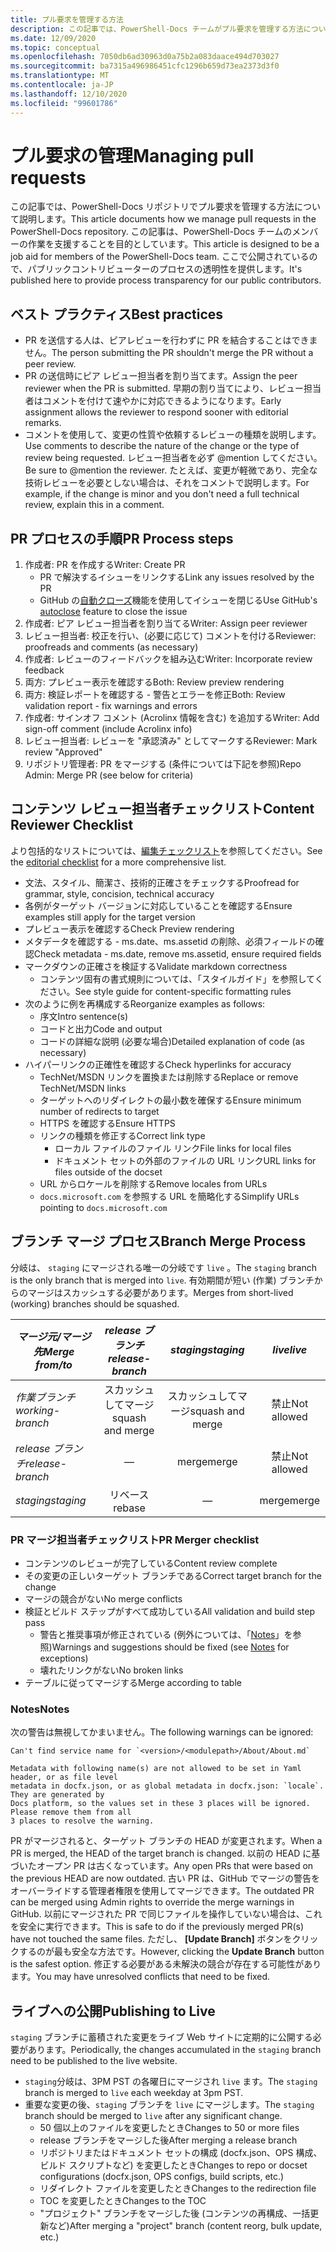 ```yaml
---
title: プル要求を管理する方法
description: この記事では、PowerShell-Docs チームがプル要求を管理する方法について説明します。
ms.date: 12/09/2020
ms.topic: conceptual
ms.openlocfilehash: 7050db6ad30963d0a75b2a083daace494d703027
ms.sourcegitcommit: ba7315a496986451cfc1296b659d73ea2373d3f0
ms.translationtype: MT
ms.contentlocale: ja-JP
ms.lasthandoff: 12/10/2020
ms.locfileid: "99601786"
---
```

# <a name="managing-pull-requests"></a><span data-ttu-id="e75bc-103">プル要求の管理</span><span class="sxs-lookup"><span data-stu-id="e75bc-103">Managing pull requests</span></span>

<span data-ttu-id="e75bc-104">この記事では、PowerShell-Docs リポジトリでプル要求を管理する方法について説明します。</span><span class="sxs-lookup"><span data-stu-id="e75bc-104">This article documents how we manage pull requests in the PowerShell-Docs repository.</span></span> <span data-ttu-id="e75bc-105">この記事は、PowerShell-Docs チームのメンバーの作業を支援することを目的としています。</span><span class="sxs-lookup"><span data-stu-id="e75bc-105">This article is designed to be a job aid for members of the PowerShell-Docs team.</span></span> <span data-ttu-id="e75bc-106">ここで公開されているので、パブリックコントリビューターのプロセスの透明性を提供します。</span><span class="sxs-lookup"><span data-stu-id="e75bc-106">It's published here to provide process transparency for our public contributors.</span></span>

## <a name="best-practices"></a><span data-ttu-id="e75bc-107">ベスト プラクティス</span><span class="sxs-lookup"><span data-stu-id="e75bc-107">Best practices</span></span>

- <span data-ttu-id="e75bc-108">PR を送信する人は、ピアレビューを行わずに PR を結合することはできません。</span><span class="sxs-lookup"><span data-stu-id="e75bc-108">The person submitting the PR shouldn't merge the PR without a peer review.</span></span>
- <span data-ttu-id="e75bc-109">PR の送信時にピア レビュー担当者を割り当てます。</span><span class="sxs-lookup"><span data-stu-id="e75bc-109">Assign the peer reviewer when the PR is submitted.</span></span> <span data-ttu-id="e75bc-110">早期の割り当てにより、レビュー担当者はコメントを付けて速やかに対応できるようになります。</span><span class="sxs-lookup"><span data-stu-id="e75bc-110">Early assignment allows the reviewer to respond sooner with editorial remarks.</span></span>
- <span data-ttu-id="e75bc-111">コメントを使用して、変更の性質や依頼するレビューの種類を説明します。</span><span class="sxs-lookup"><span data-stu-id="e75bc-111">Use comments to describe the nature of the change or the type of review being requested.</span></span> <span data-ttu-id="e75bc-112">レビュー担当者を必ず @mention してください。</span><span class="sxs-lookup"><span data-stu-id="e75bc-112">Be sure to @mention the reviewer.</span></span> <span data-ttu-id="e75bc-113">たとえば、変更が軽微であり、完全な技術レビューを必要としない場合は、それをコメントで説明します。</span><span class="sxs-lookup"><span data-stu-id="e75bc-113">For example, if the change is minor and you don't need a full technical review, explain this in a comment.</span></span>

## <a name="pr-process-steps"></a><span data-ttu-id="e75bc-114">PR プロセスの手順</span><span class="sxs-lookup"><span data-stu-id="e75bc-114">PR Process steps</span></span>

1. <span data-ttu-id="e75bc-115">作成者: PR を作成する</span><span class="sxs-lookup"><span data-stu-id="e75bc-115">Writer: Create PR</span></span>
   - <span data-ttu-id="e75bc-116">PR で解決するイシューをリンクする</span><span class="sxs-lookup"><span data-stu-id="e75bc-116">Link any issues resolved by the PR</span></span>
   - <span data-ttu-id="e75bc-117">GitHub の[自動クローズ](https://help.github.com/en/articles/closing-issues-using-keywords)機能を使用してイシューを閉じる</span><span class="sxs-lookup"><span data-stu-id="e75bc-117">Use GitHub's [autoclose](https://help.github.com/en/articles/closing-issues-using-keywords) feature to close the issue</span></span>
1. <span data-ttu-id="e75bc-118">作成者: ピア レビュー担当者を割り当てる</span><span class="sxs-lookup"><span data-stu-id="e75bc-118">Writer: Assign peer reviewer</span></span>
1. <span data-ttu-id="e75bc-119">レビュー担当者: 校正を行い、(必要に応じて) コメントを付ける</span><span class="sxs-lookup"><span data-stu-id="e75bc-119">Reviewer: proofreads and comments (as necessary)</span></span>
1. <span data-ttu-id="e75bc-120">作成者: レビューのフィードバックを組み込む</span><span class="sxs-lookup"><span data-stu-id="e75bc-120">Writer: Incorporate review feedback</span></span>
1. <span data-ttu-id="e75bc-121">両方: プレビュー表示を確認する</span><span class="sxs-lookup"><span data-stu-id="e75bc-121">Both: Review preview rendering</span></span>
1. <span data-ttu-id="e75bc-122">両方: 検証レポートを確認する - 警告とエラーを修正</span><span class="sxs-lookup"><span data-stu-id="e75bc-122">Both: Review validation report - fix warnings and errors</span></span>
1. <span data-ttu-id="e75bc-123">作成者: サインオフ コメント (Acrolinx 情報を含む) を追加する</span><span class="sxs-lookup"><span data-stu-id="e75bc-123">Writer: Add sign-off comment (include Acrolinx info)</span></span>
1. <span data-ttu-id="e75bc-124">レビュー担当者: レビューを "承認済み" としてマークする</span><span class="sxs-lookup"><span data-stu-id="e75bc-124">Reviewer: Mark review "Approved"</span></span>
1. <span data-ttu-id="e75bc-125">リポジトリ管理者: PR をマージする (条件については下記を参照)</span><span class="sxs-lookup"><span data-stu-id="e75bc-125">Repo Admin: Merge PR (see below for criteria)</span></span>

## <a name="content-reviewer-checklist"></a><span data-ttu-id="e75bc-126">コンテンツ レビュー担当者チェックリスト</span><span class="sxs-lookup"><span data-stu-id="e75bc-126">Content Reviewer Checklist</span></span>

<span data-ttu-id="e75bc-127">より包括的なリストについては、[編集チェックリスト](editorial-checklist.md)を参照してください。</span><span class="sxs-lookup"><span data-stu-id="e75bc-127">See the [editorial checklist](editorial-checklist.md) for a more comprehensive list.</span></span>

- <span data-ttu-id="e75bc-128">文法、スタイル、簡潔さ、技術的正確さをチェックする</span><span class="sxs-lookup"><span data-stu-id="e75bc-128">Proofread for grammar, style, concision, technical accuracy</span></span>
- <span data-ttu-id="e75bc-129">各例がターゲット バージョンに対応していることを確認する</span><span class="sxs-lookup"><span data-stu-id="e75bc-129">Ensure examples still apply for the target version</span></span>
- <span data-ttu-id="e75bc-130">プレビュー表示を確認する</span><span class="sxs-lookup"><span data-stu-id="e75bc-130">Check Preview rendering</span></span>
- <span data-ttu-id="e75bc-131">メタデータを確認する - ms.date、ms.assetid の削除、必須フィールドの確認</span><span class="sxs-lookup"><span data-stu-id="e75bc-131">Check metadata - ms.date, remove ms.assetid, ensure required fields</span></span>
- <span data-ttu-id="e75bc-132">マークダウンの正確さを検証する</span><span class="sxs-lookup"><span data-stu-id="e75bc-132">Validate markdown correctness</span></span>
  - <span data-ttu-id="e75bc-133">コンテンツ固有の書式規則については、「スタイルガイド」を参照してください。</span><span class="sxs-lookup"><span data-stu-id="e75bc-133">See style guide for content-specific formatting rules</span></span>
- <span data-ttu-id="e75bc-134">次のように例を再構成する</span><span class="sxs-lookup"><span data-stu-id="e75bc-134">Reorganize examples as follows:</span></span>
  - <span data-ttu-id="e75bc-135">序文</span><span class="sxs-lookup"><span data-stu-id="e75bc-135">Intro sentence(s)</span></span>
  - <span data-ttu-id="e75bc-136">コードと出力</span><span class="sxs-lookup"><span data-stu-id="e75bc-136">Code and output</span></span>
  - <span data-ttu-id="e75bc-137">コードの詳細な説明 (必要な場合)</span><span class="sxs-lookup"><span data-stu-id="e75bc-137">Detailed explanation of code (as necessary)</span></span>
- <span data-ttu-id="e75bc-138">ハイパーリンクの正確性を確認する</span><span class="sxs-lookup"><span data-stu-id="e75bc-138">Check hyperlinks for accuracy</span></span>
  - <span data-ttu-id="e75bc-139">TechNet/MSDN リンクを置換または削除する</span><span class="sxs-lookup"><span data-stu-id="e75bc-139">Replace or remove TechNet/MSDN links</span></span>
  - <span data-ttu-id="e75bc-140">ターゲットへのリダイレクトの最小数を確保する</span><span class="sxs-lookup"><span data-stu-id="e75bc-140">Ensure minimum number of redirects to target</span></span>
  - <span data-ttu-id="e75bc-141">HTTPS を確認する</span><span class="sxs-lookup"><span data-stu-id="e75bc-141">Ensure HTTPS</span></span>
  - <span data-ttu-id="e75bc-142">リンクの種類を修正する</span><span class="sxs-lookup"><span data-stu-id="e75bc-142">Correct link type</span></span>
    - <span data-ttu-id="e75bc-143">ローカル ファイルのファイル リンク</span><span class="sxs-lookup"><span data-stu-id="e75bc-143">File links for local files</span></span>
    - <span data-ttu-id="e75bc-144">ドキュメント セットの外部のファイルの URL リンク</span><span class="sxs-lookup"><span data-stu-id="e75bc-144">URL links for files outside of the docset</span></span>
  - <span data-ttu-id="e75bc-145">URL からロケールを削除する</span><span class="sxs-lookup"><span data-stu-id="e75bc-145">Remove locales from URLs</span></span>
  - <span data-ttu-id="e75bc-146">`docs.microsoft.com` を参照する URL を簡略化する</span><span class="sxs-lookup"><span data-stu-id="e75bc-146">Simplify URLs pointing to `docs.microsoft.com`</span></span>

## <a name="branch-merge-process"></a><span data-ttu-id="e75bc-147">ブランチ マージ プロセス</span><span class="sxs-lookup"><span data-stu-id="e75bc-147">Branch Merge Process</span></span>

<span data-ttu-id="e75bc-148">分岐は、 `staging` にマージされる唯一の分岐です `live` 。</span><span class="sxs-lookup"><span data-stu-id="e75bc-148">The `staging` branch is the only branch that is merged into `live`.</span></span> <span data-ttu-id="e75bc-149">有効期間が短い (作業) ブランチからのマージはスカッシュする必要があります。</span><span class="sxs-lookup"><span data-stu-id="e75bc-149">Merges from short-lived (working) branches should be squashed.</span></span>

| <span data-ttu-id="e75bc-150">*マージ元/マージ先*</span><span class="sxs-lookup"><span data-stu-id="e75bc-150">*Merge from/to*</span></span>  | <span data-ttu-id="e75bc-151">*release ブランチ*</span><span class="sxs-lookup"><span data-stu-id="e75bc-151">*release-branch*</span></span> | <span data-ttu-id="e75bc-152">*staging*</span><span class="sxs-lookup"><span data-stu-id="e75bc-152">*staging*</span></span>        | <span data-ttu-id="e75bc-153">*live*</span><span class="sxs-lookup"><span data-stu-id="e75bc-153">*live*</span></span>      |
| ---------------- |:----------------:|:----------------:|:-----------:|
| <span data-ttu-id="e75bc-154">*作業ブランチ*</span><span class="sxs-lookup"><span data-stu-id="e75bc-154">*working-branch*</span></span> | <span data-ttu-id="e75bc-155">スカッシュしてマージ</span><span class="sxs-lookup"><span data-stu-id="e75bc-155">squash and merge</span></span> | <span data-ttu-id="e75bc-156">スカッシュしてマージ</span><span class="sxs-lookup"><span data-stu-id="e75bc-156">squash and merge</span></span> | <span data-ttu-id="e75bc-157">禁止</span><span class="sxs-lookup"><span data-stu-id="e75bc-157">Not allowed</span></span> |
| <span data-ttu-id="e75bc-158">*release ブランチ*</span><span class="sxs-lookup"><span data-stu-id="e75bc-158">*release-branch*</span></span> | &mdash;          | <span data-ttu-id="e75bc-159">merge</span><span class="sxs-lookup"><span data-stu-id="e75bc-159">merge</span></span>            | <span data-ttu-id="e75bc-160">禁止</span><span class="sxs-lookup"><span data-stu-id="e75bc-160">Not allowed</span></span> |
| <span data-ttu-id="e75bc-161">*staging*</span><span class="sxs-lookup"><span data-stu-id="e75bc-161">*staging*</span></span>        | <span data-ttu-id="e75bc-162">リベース</span><span class="sxs-lookup"><span data-stu-id="e75bc-162">rebase</span></span>           | &mdash;          | <span data-ttu-id="e75bc-163">merge</span><span class="sxs-lookup"><span data-stu-id="e75bc-163">merge</span></span>       |

### <a name="pr-merger-checklist"></a><span data-ttu-id="e75bc-164">PR マージ担当者チェックリスト</span><span class="sxs-lookup"><span data-stu-id="e75bc-164">PR Merger checklist</span></span>

- <span data-ttu-id="e75bc-165">コンテンツのレビューが完了している</span><span class="sxs-lookup"><span data-stu-id="e75bc-165">Content review complete</span></span>
- <span data-ttu-id="e75bc-166">その変更の正しいターゲット ブランチである</span><span class="sxs-lookup"><span data-stu-id="e75bc-166">Correct target branch for the change</span></span>
- <span data-ttu-id="e75bc-167">マージの競合がない</span><span class="sxs-lookup"><span data-stu-id="e75bc-167">No merge conflicts</span></span>
- <span data-ttu-id="e75bc-168">検証とビルド ステップがすべて成功している</span><span class="sxs-lookup"><span data-stu-id="e75bc-168">All validation and build step pass</span></span>
  - <span data-ttu-id="e75bc-169">警告と推奨事項が修正されている (例外については、「[Notes](#notes)」を参照)</span><span class="sxs-lookup"><span data-stu-id="e75bc-169">Warnings and suggestions should be fixed (see [Notes](#notes) for exceptions)</span></span>
  - <span data-ttu-id="e75bc-170">壊れたリンクがない</span><span class="sxs-lookup"><span data-stu-id="e75bc-170">No broken links</span></span>
- <span data-ttu-id="e75bc-171">テーブルに従ってマージする</span><span class="sxs-lookup"><span data-stu-id="e75bc-171">Merge according to table</span></span>

### <a name="notes"></a><span data-ttu-id="e75bc-172">Notes</span><span class="sxs-lookup"><span data-stu-id="e75bc-172">Notes</span></span>

<span data-ttu-id="e75bc-173">次の警告は無視してかまいません。</span><span class="sxs-lookup"><span data-stu-id="e75bc-173">The following warnings can be ignored:</span></span>

```
Can't find service name for `<version>/<modulepath>/About/About.md`
```

```
Metadata with following name(s) are not allowed to be set in Yaml header, or as file level
metadata in docfx.json, or as global metadata in docfx.json: `locale`. They are generated by
Docs platform, so the values set in these 3 places will be ignored. Please remove them from all
3 places to resolve the warning.
```

<span data-ttu-id="e75bc-174">PR がマージされると、ターゲット ブランチの HEAD が変更されます。</span><span class="sxs-lookup"><span data-stu-id="e75bc-174">When a PR is merged, the HEAD of the target branch is changed.</span></span> <span data-ttu-id="e75bc-175">以前の HEAD に基づいたオープン PR は古くなっています。</span><span class="sxs-lookup"><span data-stu-id="e75bc-175">Any open PRs that were based on the previous HEAD are now outdated.</span></span> <span data-ttu-id="e75bc-176">古い PR は、GitHub でマージの警告をオーバーライドする管理者権限を使用してマージできます。</span><span class="sxs-lookup"><span data-stu-id="e75bc-176">The outdated PR can be merged using Admin rights to override the merge warnings in GitHub.</span></span> <span data-ttu-id="e75bc-177">以前にマージされた PR で同じファイルを操作していない場合は、これを安全に実行できます。</span><span class="sxs-lookup"><span data-stu-id="e75bc-177">This is safe to do if the previously merged PR(s) have not touched the same files.</span></span> <span data-ttu-id="e75bc-178">ただし、 **[Update Branch]** ボタンをクリックするのが最も安全な方法です。</span><span class="sxs-lookup"><span data-stu-id="e75bc-178">However, clicking the **Update Branch** button is the safest option.</span></span> <span data-ttu-id="e75bc-179">修正する必要がある未解決の競合が存在する可能性があります。</span><span class="sxs-lookup"><span data-stu-id="e75bc-179">You may have unresolved conflicts that need to be fixed.</span></span>

## <a name="publishing-to-live"></a><span data-ttu-id="e75bc-180">ライブへの公開</span><span class="sxs-lookup"><span data-stu-id="e75bc-180">Publishing to Live</span></span>

<span data-ttu-id="e75bc-181">`staging` ブランチに蓄積された変更をライブ Web サイトに定期的に公開する必要があります。</span><span class="sxs-lookup"><span data-stu-id="e75bc-181">Periodically, the changes accumulated in the `staging` branch need to be published to the live website.</span></span>

- <span data-ttu-id="e75bc-182">`staging`分岐は、3PM PST の各曜日にマージされ `live` ます。</span><span class="sxs-lookup"><span data-stu-id="e75bc-182">The `staging` branch is merged to `live` each weekday at 3pm PST.</span></span>
- <span data-ttu-id="e75bc-183">重要な変更の後、`staging` ブランチを `live` にマージします。</span><span class="sxs-lookup"><span data-stu-id="e75bc-183">The `staging` branch should be merged to `live` after any significant change.</span></span>
  - <span data-ttu-id="e75bc-184">50 個以上のファイルを変更したとき</span><span class="sxs-lookup"><span data-stu-id="e75bc-184">Changes to 50 or more files</span></span>
  - <span data-ttu-id="e75bc-185">release ブランチをマージした後</span><span class="sxs-lookup"><span data-stu-id="e75bc-185">After merging a release branch</span></span>
  - <span data-ttu-id="e75bc-186">リポジトリまたはドキュメント セットの構成 (docfx.json、OPS 構成、ビルド スクリプトなど) を変更したとき</span><span class="sxs-lookup"><span data-stu-id="e75bc-186">Changes to repo or docset configurations (docfx.json, OPS configs, build scripts, etc.)</span></span>
  - <span data-ttu-id="e75bc-187">リダイレクト ファイルを変更したとき</span><span class="sxs-lookup"><span data-stu-id="e75bc-187">Changes to the redirection file</span></span>
  - <span data-ttu-id="e75bc-188">TOC を変更したとき</span><span class="sxs-lookup"><span data-stu-id="e75bc-188">Changes to the TOC</span></span>
  - <span data-ttu-id="e75bc-189">"プロジェクト" ブランチをマージした後 (コンテンツの再構成、一括更新など)</span><span class="sxs-lookup"><span data-stu-id="e75bc-189">After merging a "project" branch (content reorg, bulk update, etc.)</span></span>
